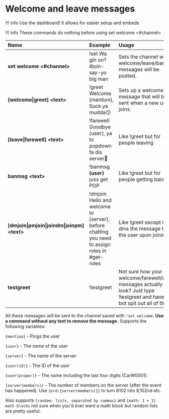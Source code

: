 # Welcome and leave messages

!!! info
    Use the dashboard! It allows for easier setup and embeds

!!! info
    These commands do nothing before using set welcome &lt;\#channel&gt;

| Name | Example | Usage |
| :--- | :--- | :--
| **set welcome &lt;\#channel&gt;** | !set Wa gin on? \#join-say-yo big man | Sets the channel where welcome/leave/banmsg messages will be posted. |
| **\[welcome\|greet\] &lt;text&gt;** | !greet Welcome {mention}, Suck ya mudda😗 | Sets up a welcome message that will be sent when a new user joins. |
| **\[leave\|farewell\] &lt;text&gt;** | !farewell Goodbye {user}, ya to popdown fa dis server🖕 | Like !greet but for people leaving |
| **banmsg &lt;text&gt;** | !banmsg **{user}** juss get POP  | Like !greet but for people getting banned |
| **\[dmjoin\|pmjoin\|joindm\|joinpm\] &lt;text&gt;** | !dmjoin Hello and welcome to {server}, before chatting you need to assign roles in \#get-roles | Like !greet except it dms the message to the user upon joining |
| **testgreet** | !testgreet | Not sure how your welcome/farewell/dm messages actually look? Just type !testgreet and have the bot spit out all of them. |

All these messages will be sent to the channel saved with `!set welcome`. **Use a command without any text to remove the message.** Supports the following variables:

`{mention}` - Pings the user

`{user}` - The name of the user

`{server}` - The name of the server

`{user(id)}` - The ID of the user

`{user(proper)}` - The name including the last four digits \(Carl\#0001\).

`{server(members)}` - The number of members on the server \(after the event has happened\). Use `{ord:{server(members)}}` to turn 8102 into 8,102nd etc.

Also supports `{random: lists, separated by commas}` and `{math: 1 + 1} math blocks` not sure when you'd ever want a math block but random lists are pretty useful.

